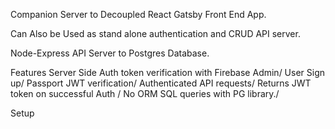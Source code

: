 Companion Server to Decoupled React Gatsby Front End App.

Can Also be Used as stand alone authentication and CRUD API server.  

Node-Express API Server to Postgres Database. 

Features
Server Side Auth token verification with Firebase Admin/
User Sign up/
Passport JWT verification/
Authenticated API requests/
Returns JWT token on successful Auth /
No ORM SQL queries with PG library./

Setup
